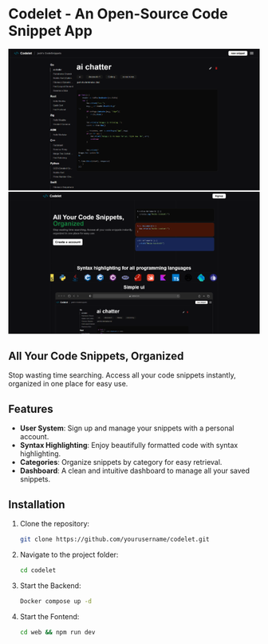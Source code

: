 # Codelet - An Open-Source Code Snippet App

![Home Screen](./docs/image.png)
![Dashboard](./docs/image2.png)

## All Your Code Snippets, Organized

Stop wasting time searching. Access all your code snippets instantly, organized in one place for easy use.

## Features

- **User System**: Sign up and manage your snippets with a personal account.
- **Syntax Highlighting**: Enjoy beautifully formatted code with syntax highlighting.
- **Categories**: Organize snippets by category for easy retrieval.
- **Dashboard**: A clean and intuitive dashboard to manage all your saved snippets.

## Installation

1. Clone the repository:
   ```sh
   git clone https://github.com/yourusername/codelet.git
   ```
2. Navigate to the project folder:
   ```sh
   cd codelet
   ```
3. Start the Backend:
   ```sh
   Docker compose up -d
   ```
4. Start the Fontend:
   ```sh
   cd web && npm run dev
   ```

